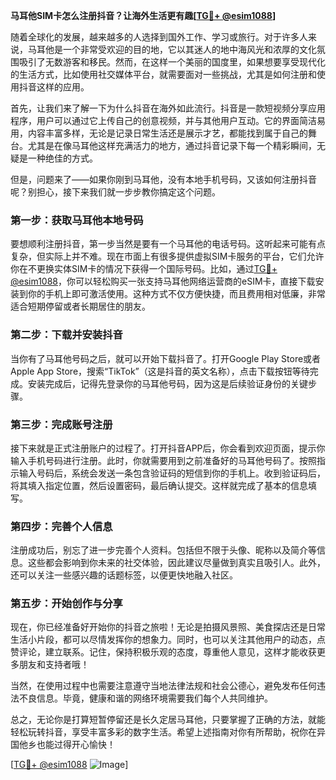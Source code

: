 **马耳他SIM卡怎么注册抖音？让海外生活更有趣[[TG💪+ @esim1088](https://t.me/s/esim1088)]**

随着全球化的发展，越来越多的人选择到国外工作、学习或旅行。对于许多人来说，马耳他是一个非常受欢迎的目的地，它以其迷人的地中海风光和浓厚的文化氛围吸引了无数游客和移民。然而，在这样一个美丽的国度里，如果想要享受现代化的生活方式，比如使用社交媒体平台，就需要面对一些挑战，尤其是如何注册和使用抖音这样的应用。

首先，让我们来了解一下为什么抖音在海外如此流行。抖音是一款短视频分享应用程序，用户可以通过它上传自己的创意视频，并与其他用户互动。它的界面简洁易用，内容丰富多样，无论是记录日常生活还是展示才艺，都能找到属于自己的舞台。尤其是在像马耳他这样充满活力的地方，通过抖音记录下每一个精彩瞬间，无疑是一种绝佳的方式。

但是，问题来了——如果你刚到马耳他，没有本地手机号码，又该如何注册抖音呢？别担心，接下来我们就一步步教你搞定这个问题。

### 第一步：获取马耳他本地号码

要想顺利注册抖音，第一步当然是要有一个马耳他的电话号码。这听起来可能有点复杂，但实际上并不难。现在市面上有很多提供虚拟SIM卡服务的平台，它们允许你在不更换实体SIM卡的情况下获得一个国际号码。比如，通过[TG💪+ @esim1088](https://t.me/s/esim1088)，你可以轻松购买一张支持马耳他网络运营商的eSIM卡，直接下载安装到你的手机上即可激活使用。这种方式不仅方便快捷，而且费用相对低廉，非常适合短期停留或者长期居住的朋友。

### 第二步：下载并安装抖音

当你有了马耳他号码之后，就可以开始下载抖音了。打开Google Play Store或者Apple App Store，搜索“TikTok”（这是抖音的英文名称），点击下载按钮等待完成。安装完成后，记得先登录你的马耳他号码，因为这是后续验证身份的关键步骤。

### 第三步：完成账号注册

接下来就是正式注册账户的过程了。打开抖音APP后，你会看到欢迎页面，提示你输入手机号码进行注册。此时，你就需要用到之前准备好的马耳他号码了。按照指示输入号码后，系统会发送一条包含验证码的短信到你的手机上。收到验证码后，将其填入指定位置，然后设置密码，最后确认提交。这样就完成了基本的信息填写。

### 第四步：完善个人信息

注册成功后，别忘了进一步完善个人资料。包括但不限于头像、昵称以及简介等信息。这些都会影响到你未来的社交体验，因此建议尽量做到真实且吸引人。此外，还可以关注一些感兴趣的话题标签，以便更快地融入社区。

### 第五步：开始创作与分享

现在，你已经准备好开始你的抖音之旅啦！无论是拍摄风景照、美食探店还是日常生活小片段，都可以尽情发挥你的想象力。同时，也可以关注其他用户的动态，点赞评论，建立联系。记住，保持积极乐观的态度，尊重他人意见，这样才能收获更多朋友和支持者哦！

当然，在使用过程中也需要注意遵守当地法律法规和社会公德心，避免发布任何违法不良信息。毕竟，健康和谐的网络环境需要我们每个人共同维护。

总之，无论你是打算短暂停留还是长久定居马耳他，只要掌握了正确的方法，就能轻松玩转抖音，享受丰富多彩的数字生活。希望上述指南对你有所帮助，祝你在异国他乡也能过得开心愉快！

[[TG💪+ @esim1088](https://t.me/s/esim1088) ![Image](https://i.postimg.cc/4NQfJmqS/Snipaste-2025-05-13-00-14-12.png)]